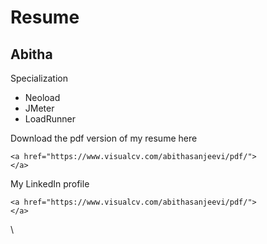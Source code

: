 <div id="header"></div>
<div class="left"></div>
<div class="stuff">
  
  <h1>Resume</h1>
  <h2>Abitha</h2>

  <p class="head">Specialization</p>
  <ul>
    <li>Neoload</li>
    <li>JMeter</li>
    <li>LoadRunner</li>
  </ul>

  <p class="head">Download the pdf version of my resume here</p>
  
    <a href="https://www.visualcv.com/abithasanjeevi/pdf/">
    </a>
  <p class="head">My LinkedIn profile</p>
   
    <a href="https://www.visualcv.com/abithasanjeevi/pdf/">
    </a>
\
</div>
